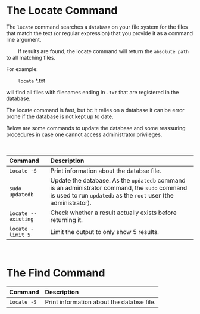 # **The Locate Command**

The `locate` command searches a `database` on your file system for the files that match
the text (or regular expression) that you provide it as a command line argument.

&nbsp; &nbsp; &nbsp; &nbsp; If results are found, the locate command will return the 
`absolute path` to all matching files.

For example:

&nbsp; &nbsp; &nbsp; &nbsp; `locate` *.txt

will find all files with filenames ending in `.txt` that are registered in the database.

The locate command is fast, but bc it relies on a database it can be error prone if the
database is not kept up to date.

Below are some commands to update the database and some reassuring procedures in case
one cannot access administrator privileges.

&nbsp;

| Command | Description                                                                |
|:--------|:---------------------------------------------------------------------------|
| `Locate -S` | Print information about the databse file. |
| `sudo updatedb`| Update the database. As the `updatedb` command is an administrator command, the `sudo` command is used to run `updatedb` as the `root` user (the administrator). |
| `Locate --existing` | Check whether a result actually exists before returning it. |
| `locate -limit 5` | Limit the output to only show 5 results. |

&nbsp;

# **The Find Command**

| Command | Description                                                                |
|:--------|:---------------------------------------------------------------------------|
| `Locate -S` | Print information about the databse file. |